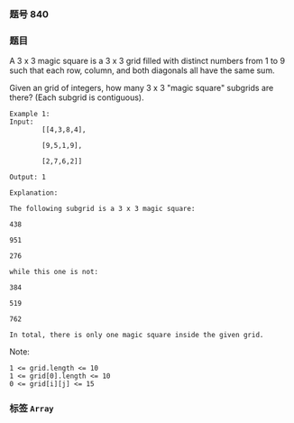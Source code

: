 ### 题号 840

### 题目

A 3 x 3 magic square is a 3 x 3 grid filled with distinct numbers from 1 to 9 such that each row, column, and both diagonals all have the same sum.

Given an grid of integers, how many 3 x 3 "magic square" subgrids are there?  (Each subgrid is contiguous).

    Example 1:
    Input:
            [[4,3,8,4],

            [9,5,1,9],

            [2,7,6,2]]

    Output: 1

    Explanation:

    The following subgrid is a 3 x 3 magic square:

    438

    951

    276

    while this one is not:

    384

    519

    762

    In total, there is only one magic square inside the given grid.

Note:

    1 <= grid.length <= 10
    1 <= grid[0].length <= 10
    0 <= grid[i][j] <= 15

### 标签 ```Array```
